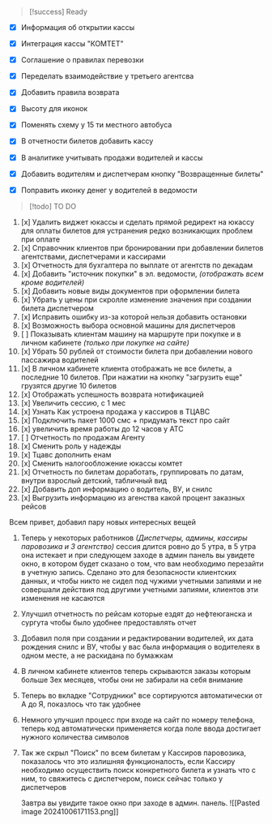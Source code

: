 > [!success] Ready

- [x] Информация об открытии кассы
- [x] Интеграция кассы "КОМТЕТ"
- [x] Соглашение о правилах перевозки
- [x] Переделать взаимодействие у третьего агентсва
- [x] Добавить правила возврата
- [x] Высоту для иконок
- [x] Поменять схему у 15 ти местного автобуса
- [x] В отчетности билетов добавить кассу
- [x] В аналитике учитывать продажи водителей и кассы
- [x] Добавить водителям и диспетчерам кнопку "Возвращенные билеты"
- [x] Поправить иконку денег у водителей в ведомости


> [!todo] TO DO

1. [x] Удалить виджет юкассы и сделать прямой редирект на юкассу для оплаты билетов для устранения редко возникающих проблем при оплате
2. [x] Справочник клиентов при бронировании при добавлении билетов агентствами, диспетчерами и кассирами
3. [x] Отчетность для бухгалтера по выплате от агентств по декадам
4. [x] Добавить "источник покупки" в эл. ведомости, *(отображать всем кроме водителей)*
5. [x] Добавить новые виды документов при оформлении билета
6. [x] Убрать у цены при скролле изменение значения при создании билета диспетчером
7. [x] Исправить ошибку из-за которой нельзя добавить остановки
9. [x] Возможность выбора основной машины для диспетчеров
10. [ ] Показывать клиентам машину на маршруте при покупке и в личном кабинете *(только при покупке на сайте)*
11. [x] Убрать 50 рублей от стоимости билета при добавлении нового пассажира водителей
12. [x] В личном кабинете клиента отображать не все билеты, а последние 10 билетов. При нажатии на кнопку "загрузить еще" грузятся другие 10 билетов
13. [x] Отображать успешность возврата нотификацией
14. [x] Увеличить сессию, с 1 мес
15. [x] Узнать Как устроена продажа у кассиров в ТЦАВС
16. [x] Подключить пакет 1000 смс + придумать текст про сайт
17. [x] увеличить время работы до 12 часов у АТС
18. [ ] Отчетность по продажам Агенту
19. [x] Сменить роль у надежды
20. [x] Тцавс дополнить енам
22. [x] Сменить налогообложение юкассы комтет
23. [x] Отчетность по билетам доработать, группировать по датам, внутри взрослый детский, табличный вид
24. [x] Добавить доп информацию о водитель, ВУ, и снилс
25. [x] Выгрузить информацию из агенства какой процент заказных рейсов




Всем привет, добавил пару новых интересных вещей
1. Теперь  у некоторых работников _(Диспетчеры, админы, кассиры паровозика и 3 агентство)_ сессия длится ровно до 5 утра, в 5 утра она истекает и при следующем заходе в админ панель вы увидете окно, в котором будет сказано о том, что вам необходимо перезайти в учетную запись. Сделано это для безопасности клиентских данных, и чтобы никто не сидел под чужими учетными запиями и не совершали действия под другими учетными запиями, клиентов эти изменения не касаются
2. Улучшил отчетность по рейсам которые ездят до нефтеюганска и сургута чтобы было удобнее предоставлять отчет
3. Добавил поля при создании и редактировании водителей, их дата рождения снилс и ВУ, чтобы у вас была информация о водителеях в одном месте, а не раскидана по бумажкам
4. В личном кабинете клиентов теперь скрываются заказы которым больше 3ех месяцев, чтобы они не забирали на себя внимание
5. Теперь во вкладке "Сотрудники" все сортируются автоматически от А до Я, показлось что так удобнее
6. Немного улучшил процесс при входе на сайт по номеру телефона, теперь код автоматически применяется когда поле ввода достигает нужного количества символов
7. Так же скрыл "Поиск" по всем билетам у Кассиров паровозика, показалось что это излишняя функционалость, если Кассиру необходимо осуществить поиск конкретного билета и узнать что с ним, то свяжитесь с диспетчером, поиск сейчас только у диспетчеров
   
   
   Завтра вы увидите такое окно при заходе в админ. панель.
   ![[Pasted image 20241006171153.png]]